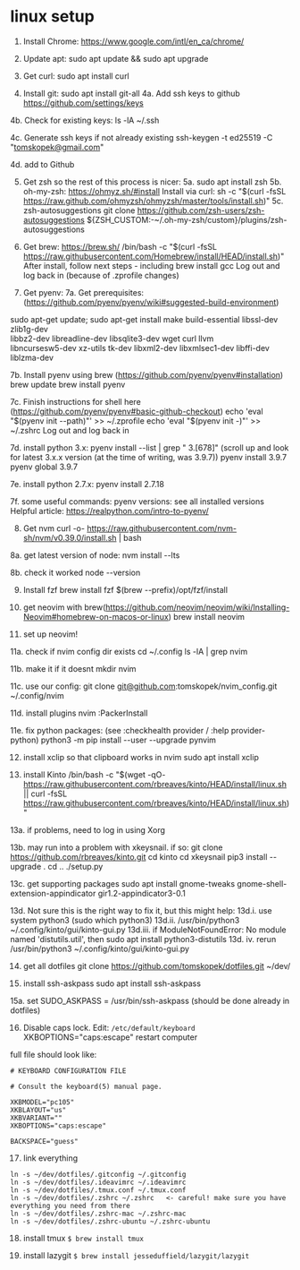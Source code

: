 # linux setup

1. Install Chrome: https://www.google.com/intl/en_ca/chrome/

2. Update apt: sudo apt update && sudo apt upgrade

3. Get curl: sudo apt install curl

4. Install git: sudo apt install git-all
  4a. Add ssh keys to github
  https://github.com/settings/keys

  4b. Check for existing keys:
  ls -lA ~/.ssh

  4c. Generate ssh keys if not already existing
  ssh-keygen -t ed25519 -C "tomskopek@gmail.com"

  4d. add to Github

5. Get zsh so the rest of this process is nicer:
  5a. sudo apt install zsh
  5b. oh-my-zsh: 
	https://ohmyz.sh/#install
	Install via curl: sh -c "$(curl -fsSL https://raw.github.com/ohmyzsh/ohmyzsh/master/tools/install.sh)"
  5c. zsh-autosuggestions
  git clone https://github.com/zsh-users/zsh-autosuggestions ${ZSH_CUSTOM:-~/.oh-my-zsh/custom}/plugins/zsh-autosuggestions

6. Get brew: https://brew.sh/
/bin/bash -c "$(curl -fsSL https://raw.githubusercontent.com/Homebrew/install/HEAD/install.sh)"
After install, follow next steps - including brew install gcc
Log out and log back in (because of .zprofile changes)

7. Get pyenv:
  7a. Get prerequisites: (https://github.com/pyenv/pyenv/wiki#suggested-build-environment)
  
  sudo apt-get update; sudo apt-get install make build-essential libssl-dev zlib1g-dev \
  libbz2-dev libreadline-dev libsqlite3-dev wget curl llvm \
  libncursesw5-dev xz-utils tk-dev libxml2-dev libxmlsec1-dev libffi-dev liblzma-dev
  
  7b. Install pyenv using brew (https://github.com/pyenv/pyenv#installation)
  brew update
  brew install pyenv
  
  7c. Finish instructions for shell here (https://github.com/pyenv/pyenv#basic-github-checkout)
  echo 'eval "$(pyenv init --path)"' >> ~/.zprofile
  echo 'eval "$(pyenv init -)"' >> ~/.zshrc
  Log out and log back in
  
  7d. install python 3.x:
  pyenv install --list | grep " 3\.[678]"
  (scroll up and look for latest 3.x.x version (at the time of writing, was 3.9.7))
  pyenv install 3.9.7
  pyenv global 3.9.7
  
  7e. install python 2.7.x:
  pyenv install 2.7.18
  
  7f. some useful commands:
  pyenv versions: see all installed versions
  Helpful article: https://realpython.com/intro-to-pyenv/

8. Get nvm
curl -o- https://raw.githubusercontent.com/nvm-sh/nvm/v0.39.0/install.sh | bash

  8a. get latest version of node:
  nvm install --lts
  
  8b. check it worked
  node --version

9. Install fzf
brew install fzf
$(brew --prefix)/opt/fzf/install

10. get neovim with brew(https://github.com/neovim/neovim/wiki/Installing-Neovim#homebrew-on-macos-or-linux)
brew install neovim

11. set up neovim!

  11a. check if nvim config dir exists
  cd ~/.config
  ls -lA | grep nvim
  
  11b. make it if it doesnt
  mkdir nvim
  
  11c. use our config:
  git clone git@github.com:tomskopek/nvim_config.git ~/.config/nvim
  
  11d. install plugins
  nvim
  :PackerInstall
  
  11e. fix python packages: (see :checkhealth provider / :help provider-python)
  python3 -m pip install --user --upgrade pynvim

12. install xclip so that clipboard works in nvim
sudo apt install xclip

13. install Kinto
/bin/bash -c "$(wget -qO- https://raw.githubusercontent.com/rbreaves/kinto/HEAD/install/linux.sh || curl -fsSL https://raw.githubusercontent.com/rbreaves/kinto/HEAD/install/linux.sh)"

  13a. if problems, need to log in using Xorg
  
  13b. may run into a problem with xkeysnail. if so:
  git clone https://github.com/rbreaves/kinto.git
  cd kinto
  cd xkeysnail
  pip3 install --upgrade .
  cd ..
  ./setup.py
  
  13c. get supporting packages
  sudo apt install gnome-tweaks gnome-shell-extension-appindicator gir1.2-appindicator3-0.1
  
  13d. Not sure this is the right way to fix it, but this might help:
  13d.i. use system python3 (sudo which python3)
  13d.ii. /usr/bin/python3 ~/.config/kinto/gui/kinto-gui.py
  13d.iii. if ModuleNotFoundError: No module named 'distutils.util', then sudo apt install python3-distutils
  13d. iv. rerun /usr/bin/python3 ~/.config/kinto/gui/kinto-gui.py

14. get all dotfiles
git clone https://github.com/tomskopek/dotfiles.git ~/dev/


15. install ssh-askpass
sudo apt install ssh-askpass

  15a.
  set SUDO_ASKPASS = /usr/bin/ssh-askpass (should be done already in dotfiles)

16. Disable caps lock. Edit: `/etc/default/keyboard`
XKBOPTIONS="caps:escape"
restart computer

full file should look like:
```
# KEYBOARD CONFIGURATION FILE

# Consult the keyboard(5) manual page.

XKBMODEL="pc105"
XKBLAYOUT="us"
XKBVARIANT=""
XKBOPTIONS="caps:escape"

BACKSPACE="guess"
```

17. link everything
```
ln -s ~/dev/dotfiles/.gitconfig ~/.gitconfig
ln -s ~/dev/dotfiles/.ideavimrc ~/.ideavimrc
ln -s ~/dev/dotfiles/.tmux.conf ~/.tmux.conf
ln -s ~/dev/dotfiles/.zshrc ~/.zshrc   <- careful! make sure you have everything you need from there
ln -s ~/dev/dotfiles/.zshrc-mac ~/.zshrc-mac
ln -s ~/dev/dotfiles/.zshrc-ubuntu ~/.zshrc-ubuntu
```

18. install tmux
`$ brew install tmux`

19. install lazygit
`$ brew install jesseduffield/lazygit/lazygit`
